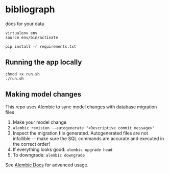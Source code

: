 # bibliograph
docs for your data

```
virtualenv env
source env/bin/activate

pip install -r requirements.txt
```

## Running the app locally
```
chmod +x run.sh
./run.sh
```

## Making model changes
This repo uses Alembic to sync model changes with database migration files

1. Make your model change
2. `alembic revision --autogenerate "<Descriptive commit message>"`
3. Inspect the migration file generated. Autogenerated files are not infallible -- make sure the SQL commands are accurate and executed in the correct order!
4. If everything looks good: `alembic upgrade head`
5. To downgrade: `alembic downgrade`

See [Alembic Docs](https://alembic.sqlalchemy.org/en/latest/tutorial.html) for advanced usage.
